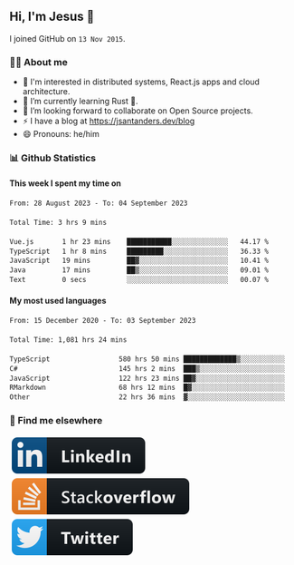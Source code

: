 ## Hi, I'm Jesus 👋

I joined GitHub on `13 Nov 2015`.

<!-- Talking about you -->

### 👨‍💻 About me

- 👦 I'm interested in distributed systems, React.js apps and cloud architecture.
- 🌱 I’m currently learning Rust 🦀.
- 👯 I’m looking forward to collaborate on Open Source projects.
- ⚡️ I have a blog at <https://jsantanders.dev/blog>
- 😄 Pronouns: he/him

### 📊 Github Statistics

#### This week I spent my time on

<!--START_SECTION:weekly-->

```txt
From: 28 August 2023 - To: 04 September 2023

Total Time: 3 hrs 9 mins

Vue.js       1 hr 23 mins    ███████████░░░░░░░░░░░░░░   44.17 %
TypeScript   1 hr 8 mins     █████████░░░░░░░░░░░░░░░░   36.33 %
JavaScript   19 mins         ██▓░░░░░░░░░░░░░░░░░░░░░░   10.41 %
Java         17 mins         ██▒░░░░░░░░░░░░░░░░░░░░░░   09.01 %
Text         0 secs          ░░░░░░░░░░░░░░░░░░░░░░░░░   00.07 %
```

<!--END_SECTION:weekly-->

#### My most used languages

<!--START_SECTION:alltime-->

```txt
From: 15 December 2020 - To: 03 September 2023

Total Time: 1,081 hrs 24 mins

TypeScript                 580 hrs 50 mins █████████████▒░░░░░░░░░░░   53.71 %
C#                         145 hrs 2 mins  ███▒░░░░░░░░░░░░░░░░░░░░░   13.41 %
JavaScript                 122 hrs 23 mins ██▓░░░░░░░░░░░░░░░░░░░░░░   11.32 %
RMarkdown                  68 hrs 12 mins  █▓░░░░░░░░░░░░░░░░░░░░░░░   06.31 %
Other                      22 hrs 36 mins  ▓░░░░░░░░░░░░░░░░░░░░░░░░   02.09 %
```

<!--END_SECTION:alltime-->

### 📢 Find me elsewhere

<p>
  <a target="_blank" href="https://linkedin.com/in/jsantanders">
    <img src="https://github.com/jsantanders/jsantanders/blob/master/img/linkedin.svg" alt="LinkedIn" style="vertical-align:top; margin:4px">
  </a>
  
  <a target="_blank" href="https://stackoverflow.com/users/7318331/jesus-santander">
    <img src="https://github.com/jsantanders/jsantanders/blob/master/img/stackoverflow.svg" alt="StackOverflow" style="vertical-align:top; margin:4px">
  </a>
  
  <a target="_blank" href="http://twitter.com/jsantanders">
    <img src="https://github.com/jsantanders/jsantanders/blob/master/img/twitter.svg" alt="Twitter" style="vertical-align:top; margin:4px">
  </a>
</p>
